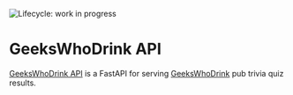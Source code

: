 ![Lifecycle: work in progress](https://img.shields.io/badge/lifecycle-work%20in%20progress-blue.svg)

# GeeksWhoDrink API

[GeeksWhoDrink API]() is a FastAPI for serving [GeeksWhoDrink](https://www.geekswhodrink.com/) pub trivia quiz results.
